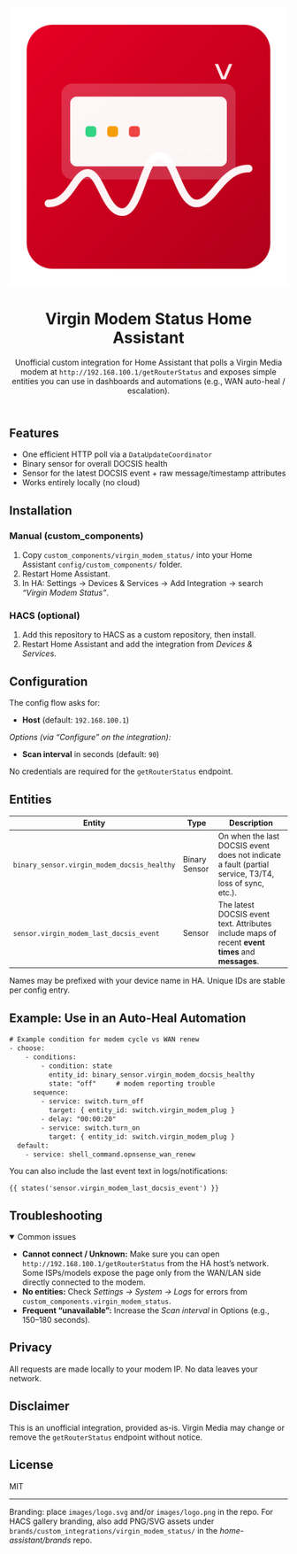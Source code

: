 <html lang="en">
<head>
  <meta charset="utf-8" />
</head>
<body>

  <header>
    <img alt="Virgin Modem Status" src="images/logo.svg">
    <h1>Virgin Modem Status <span class="pill">Home Assistant</span></h1>
    <p class="lead">Unofficial custom integration for Home Assistant that polls a Virgin Media modem at
      <code>http://192.168.100.1/getRouterStatus</code> and exposes simple entities you can use in dashboards and automations
      (e.g., WAN auto-heal / escalation).</p>
  </header>

  <h2>Features</h2>
  <ul class="features">
    <li>One efficient HTTP poll via a <code>DataUpdateCoordinator</code></li>
    <li>Binary sensor for overall DOCSIS health</li>
    <li>Sensor for the latest DOCSIS event + raw message/timestamp attributes</li>
    <li>Works entirely locally (no cloud)</li>
  </ul>

  <h2>Installation</h2>
  <h3>Manual (custom_components)</h3>
  <ol>
    <li>Copy <code>custom_components/virgin_modem_status/</code> into your Home Assistant <code>config/custom_components/</code> folder.</li>
    <li>Restart Home Assistant.</li>
    <li>In HA: <span class="kbd">Settings</span> → <span class="kbd">Devices &amp; Services</span> → <span class="kbd">Add Integration</span> → search <em>“Virgin Modem Status”</em>.</li>
  </ol>

  <h3>HACS (optional)</h3>
  <ol>
    <li>Add this repository to HACS as a custom repository, then install.</li>
    <li>Restart Home Assistant and add the integration from <em>Devices &amp; Services</em>.</li>
  </ol>

  <h2>Configuration</h2>
  <p>The config flow asks for:</p>
  <ul>
    <li><strong>Host</strong> (default: <code>192.168.100.1</code>)</li>
  </ul>
  <p><em>Options (via “Configure” on the integration):</em></p>
  <ul>
    <li><strong>Scan interval</strong> in seconds (default: <code>90</code>)</li>
  </ul>
  <p class="small">No credentials are required for the <code>getRouterStatus</code> endpoint.</p>

  <h2>Entities</h2>
  <table>
    <thead>
      <tr>
        <th>Entity</th>
        <th>Type</th>
        <th>Description</th>
      </tr>
    </thead>
    <tbody>
      <tr>
        <td><code>binary_sensor.virgin_modem_docsis_healthy</code></td>
        <td>Binary Sensor</td>
        <td>On when the last DOCSIS event does not indicate a fault (partial service, T3/T4, loss of sync, etc.).</td>
      </tr>
      <tr>
        <td><code>sensor.virgin_modem_last_docsis_event</code></td>
        <td>Sensor</td>
        <td>The latest DOCSIS event text. Attributes include maps of recent <strong>event times</strong> and <strong>messages</strong>.</td>
      </tr>
    </tbody>
  </table>
  <p class="small">Names may be prefixed with your device name in HA. Unique IDs are stable per config entry.</p>

  <h2>Example: Use in an Auto-Heal Automation</h2>
  <pre><code># Example condition for modem cycle vs WAN renew
- choose:
    - conditions:
        - condition: state
          entity_id: binary_sensor.virgin_modem_docsis_healthy
          state: "off"     # modem reporting trouble
      sequence:
        - service: switch.turn_off
          target: { entity_id: switch.virgin_modem_plug }
        - delay: "00:00:20"
        - service: switch.turn_on
          target: { entity_id: switch.virgin_modem_plug }
  default:
    - service: shell_command.opnsense_wan_renew
</code></pre>

  <p>You can also include the last event text in logs/notifications:</p>
  <pre><code>{{ states('sensor.virgin_modem_last_docsis_event') }}</code></pre>

  <h2>Troubleshooting</h2>
  <details open>
    <summary>Common issues</summary>
    <ul>
      <li><strong>Cannot connect / Unknown:</strong> Make sure you can open <code>http://192.168.100.1/getRouterStatus</code> from the HA host’s network. Some ISPs/models expose the page only from the WAN/LAN side directly connected to the modem.</li>
      <li><strong>No entities:</strong> Check <em>Settings → System → Logs</em> for errors from <code>custom_components.virgin_modem_status</code>.</li>
      <li><strong>Frequent “unavailable”:</strong> Increase the <em>Scan interval</em> in Options (e.g., 150–180 seconds).</li>
    </ul>
  </details>

  <h2>Privacy</h2>
  <p>All requests are made locally to your modem IP. No data leaves your network.</p>

  <h2>Disclaimer</h2>
  <p>This is an unofficial integration, provided as-is. Virgin Media may change or remove the <code>getRouterStatus</code> endpoint without notice.</p>

  <h2>License</h2>
  <p>MIT</p>

  <hr>
  <p class="footnote">
    Branding: place <code>images/logo.svg</code> and/or <code>images/logo.png</code> in the repo. For HACS gallery branding, also add PNG/SVG assets under
    <code>brands/custom_integrations/virgin_modem_status/</code> in the <em>home-assistant/brands</em> repo.
  </p>
</body>
</html>
